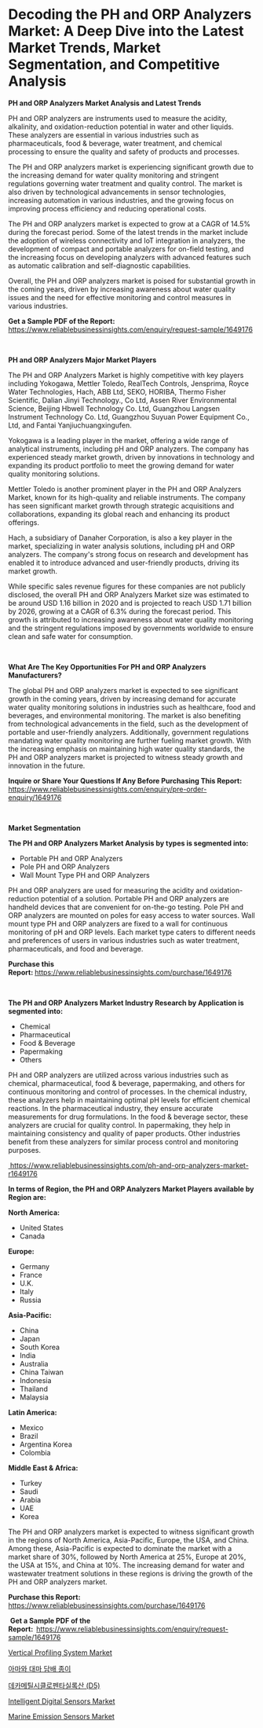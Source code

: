 <p><h1>Decoding the PH and ORP Analyzers Market: A Deep Dive into the Latest Market Trends, Market Segmentation, and Competitive Analysis</h1></p><p><strong>PH and ORP Analyzers Market Analysis and Latest Trends</strong></p>
<p><p>PH and ORP analyzers are instruments used to measure the acidity, alkalinity, and oxidation-reduction potential in water and other liquids. These analyzers are essential in various industries such as pharmaceuticals, food & beverage, water treatment, and chemical processing to ensure the quality and safety of products and processes.</p><p>The PH and ORP analyzers market is experiencing significant growth due to the increasing demand for water quality monitoring and stringent regulations governing water treatment and quality control. The market is also driven by technological advancements in sensor technologies, increasing automation in various industries, and the growing focus on improving process efficiency and reducing operational costs.</p><p>The PH and ORP analyzers market is expected to grow at a CAGR of 14.5% during the forecast period. Some of the latest trends in the market include the adoption of wireless connectivity and IoT integration in analyzers, the development of compact and portable analyzers for on-field testing, and the increasing focus on developing analyzers with advanced features such as automatic calibration and self-diagnostic capabilities.</p><p>Overall, the PH and ORP analyzers market is poised for substantial growth in the coming years, driven by increasing awareness about water quality issues and the need for effective monitoring and control measures in various industries.</p></p>
<p><strong>Get a Sample PDF of the Report:&nbsp;</strong> <a href="https://www.reliablebusinessinsights.com/enquiry/request-sample/1649176">https://www.reliablebusinessinsights.com/enquiry/request-sample/1649176</a></p>
<p>&nbsp;</p>
<p><strong>PH and ORP Analyzers Major Market Players</strong></p>
<p><p>The PH and ORP Analyzers Market is highly competitive with key players including Yokogawa, Mettler Toledo, RealTech Controls, Jensprima, Royce Water Technologies, Hach, ABB Ltd, SEKO, HORIBA, Thermo Fisher Scientific, Dalian Jinyi Technology., Co Ltd, Assen River Environmental Science, Beijing Hbwell Technology Co. Ltd, Guangzhou Langsen Instrument Technology Co. Ltd, Guangzhou Suyuan Power Equipment Co., Ltd, and Fantai Yanjiuchuangxingufen.</p><p>Yokogawa is a leading player in the market, offering a wide range of analytical instruments, including pH and ORP analyzers. The company has experienced steady market growth, driven by innovations in technology and expanding its product portfolio to meet the growing demand for water quality monitoring solutions.</p><p>Mettler Toledo is another prominent player in the PH and ORP Analyzers Market, known for its high-quality and reliable instruments. The company has seen significant market growth through strategic acquisitions and collaborations, expanding its global reach and enhancing its product offerings.</p><p>Hach, a subsidiary of Danaher Corporation, is also a key player in the market, specializing in water analysis solutions, including pH and ORP analyzers. The company's strong focus on research and development has enabled it to introduce advanced and user-friendly products, driving its market growth.</p><p>While specific sales revenue figures for these companies are not publicly disclosed, the overall PH and ORP Analyzers Market size was estimated to be around USD 1.16 billion in 2020 and is projected to reach USD 1.71 billion by 2026, growing at a CAGR of 6.3% during the forecast period. This growth is attributed to increasing awareness about water quality monitoring and the stringent regulations imposed by governments worldwide to ensure clean and safe water for consumption.</p></p>
<p>&nbsp;</p>
<p><strong>What Are The Key Opportunities For PH and ORP Analyzers Manufacturers?</strong></p>
<p><p>The global PH and ORP analyzers market is expected to see significant growth in the coming years, driven by increasing demand for accurate water quality monitoring solutions in industries such as healthcare, food and beverages, and environmental monitoring. The market is also benefiting from technological advancements in the field, such as the development of portable and user-friendly analyzers. Additionally, government regulations mandating water quality monitoring are further fueling market growth. With the increasing emphasis on maintaining high water quality standards, the PH and ORP analyzers market is projected to witness steady growth and innovation in the future.</p></p>
<p><strong>Inquire or Share Your Questions If Any Before Purchasing This Report:</strong> <a href="https://www.reliablebusinessinsights.com/enquiry/pre-order-enquiry/1649176">https://www.reliablebusinessinsights.com/enquiry/pre-order-enquiry/1649176</a></p>
<p>&nbsp;</p>
<p><strong>Market Segmentation</strong></p>
<p><strong>The PH and ORP Analyzers Market Analysis by types is segmented into:</strong></p>
<p><ul><li>Portable PH and ORP Analyzers</li><li>Pole PH and ORP Analyzers</li><li>Wall Mount Type PH and ORP Analyzers</li></ul></p>
<p><p>PH and ORP analyzers are used for measuring the acidity and oxidation-reduction potential of a solution. Portable PH and ORP analyzers are handheld devices that are convenient for on-the-go testing. Pole PH and ORP analyzers are mounted on poles for easy access to water sources. Wall mount type PH and ORP analyzers are fixed to a wall for continuous monitoring of pH and ORP levels. Each market type caters to different needs and preferences of users in various industries such as water treatment, pharmaceuticals, and food and beverage.</p></p>
<p><strong>Purchase this Report:&nbsp;</strong><a href="https://www.reliablebusinessinsights.com/purchase/1649176">https://www.reliablebusinessinsights.com/purchase/1649176</a></p>
<p>&nbsp;</p>
<p><strong>The PH and ORP Analyzers Market Industry Research by Application is segmented into:</strong></p>
<p><ul><li>Chemical</li><li>Pharmaceutical</li><li>Food & Beverage</li><li>Papermaking</li><li>Others</li></ul></p>
<p><p>PH and ORP analyzers are utilized across various industries such as chemical, pharmaceutical, food & beverage, papermaking, and others for continuous monitoring and control of processes. In the chemical industry, these analyzers help in maintaining optimal pH levels for efficient chemical reactions. In the pharmaceutical industry, they ensure accurate measurements for drug formulations. In the food & beverage sector, these analyzers are crucial for quality control. In papermaking, they help in maintaining consistency and quality of paper products. Other industries benefit from these analyzers for similar process control and monitoring purposes.</p></p>
<p><a href="https://www.reliablebusinessinsights.com/ph-and-orp-analyzers-market-r1649176">&nbsp;https://www.reliablebusinessinsights.com/ph-and-orp-analyzers-market-r1649176</a></p>
<p><strong>In terms of Region, the PH and ORP Analyzers Market Players available by Region are:</strong></p>
<p>
    <p> <strong> North America: </strong>
        <ul>
            <li>United States</li>
            <li>Canada</li>
        </ul>
        </p> 
    <p> <strong> Europe: </strong>
        <ul>
            <li>Germany</li>
            <li>France</li>
            <li>U.K.</li>
            <li>Italy</li>
            <li>Russia</li>
        </ul>
        </p> 
    <p> <strong> Asia-Pacific: </strong>
        <ul>
            <li>China</li>
            <li>Japan</li>
            <li>South Korea</li>
            <li>India</li>
            <li>Australia</li>
            <li>China Taiwan</li>
            <li>Indonesia</li>
            <li>Thailand</li>
            <li>Malaysia</li>
        </ul>
        </p> 
    <p> <strong> Latin America: </strong>
        <ul>
            <li>Mexico</li>
            <li>Brazil</li>
            <li>Argentina Korea</li>
            <li>Colombia</li>
        </ul>
        </p> 
    <p> <strong> Middle East & Africa: </strong>
        <ul>
            <li>Turkey</li>
            <li>Saudi</li>
            <li>Arabia</li>
            <li>UAE</li>
            <li>Korea</li>
        </ul>
    </p>
    </p>
<p><p>The PH and ORP analyzers market is expected to witness significant growth in the regions of North America, Asia-Pacific, Europe, the USA, and China. Among these, Asia-Pacific is expected to dominate the market with a market share of 30%, followed by North America at 25%, Europe at 20%, the USA at 15%, and China at 10%. The increasing demand for water and wastewater treatment solutions in these regions is driving the growth of the PH and ORP analyzers market.</p></p>
<p><strong>Purchase this Report: </strong><a href="https://www.reliablebusinessinsights.com/purchase/1649176">https://www.reliablebusinessinsights.com/purchase/1649176</a></p>
<p>&nbsp;<strong>Get a Sample PDF of the Report:&nbsp;&nbsp;</strong><a href="https://www.reliablebusinessinsights.com/enquiry/request-sample/1649176">https://www.reliablebusinessinsights.com/enquiry/request-sample/1649176</a></p>
<p><strong></strong></p>
<p><p><a href="https://github.com/Whitneyboyettebo9kiw7yr13/Market-Research-Report-List-2/blob/main/vertical-profiling-system-market.md">Vertical Profiling System Market</a></p><p><a href="https://medium.com/@brisamorar2023/%EB%94%94%EC%BD%94%EB%94%A9%EB%90%9C-%EC%95%84%EB%A7%88%EB%A9%B4%EA%B3%BC-%EB%8C%80%EB%A7%88-%EB%A7%88%EB%A6%AC%ED%99%94%EB%82%98-%EC%A2%85%EC%9D%B4-%EC%8B%9C%EC%9E%A5-%EB%A9%94%ED%8A%B8%EB%A6%AD%EC%8A%A4-%EC%8B%9C%EC%9E%A5-%EC%A0%90%EC%9C%A0%EC%9C%A8-%ED%8A%B8%EB%A0%8C%EB%93%9C-%EB%B0%8F-%EC%84%B1%EC%9E%A5-%ED%8C%A8%ED%84%B4-e5d6d359ff22">아마와 대마 담배 종이</a></p><p><a href="https://github.com/TrevorKruvalis5678/Market-Research-Report-List-2/blob/main/7957229103966.md">데카메틸시클로펜타실록산 (D5)</a></p><p><a href="https://github.com/sonuprakash1/Market-Research-Report-List-3/blob/main/intelligent-digital-sensors-market.md">Intelligent Digital Sensors Market</a></p><p><a href="https://issuu.com/reportprime-2/docs/marine-emission-sensors-market-size-2030.pptx">Marine Emission Sensors Market</a></p></p>